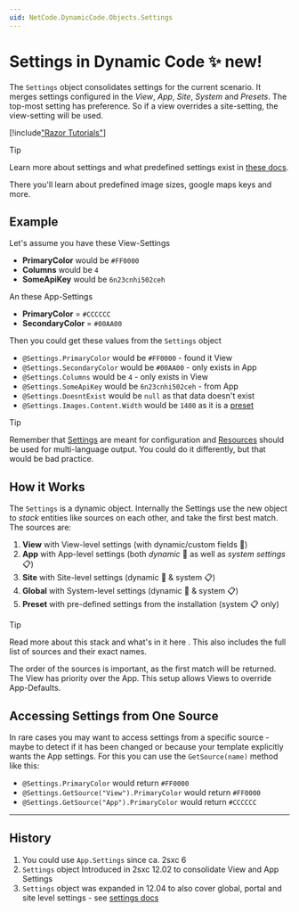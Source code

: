 ```yaml
---
uid: NetCode.DynamicCode.Objects.Settings
---
```


# Settings in Dynamic Code ✨ new!

The `Settings` object consolidates settings for the current scenario. 
It merges settings configured in the _View_, _App_, _Site_, _System_ and _Presets_. 
The top-most setting has preference. So if a view overrides a site-setting, the view-setting will be used. 

[!include["Razor Tutorials"](~/shared/tutorials/razor.md)]

> [!TIP]
> Learn more about settings and what predefined settings exist in [these docs](xref:Basics.Configuration.Index).
>
> There you'll learn about predefined image sizes, google maps keys and more.

## Example

Let's assume you have these View-Settings

* **PrimaryColor** would be `#FF0000`
* **Columns** would be `4`
* **SomeApiKey** would be `6n23cnhi502ceh`

An these App-Settings

* **PrimaryColor** = `#CCCCCC`
* **SecondaryColor** = `#00AA00`

Then you could get these values from the `Settings` object

* `@Settings.PrimaryColor` would be `#FF0000` - found it View
* `@Settings.SecondaryColor` would be `#00AA00` - only exists in App
* `@Settings.Columns` would be `4` - only exists in View
* `@Settings.SomeApiKey` would be `6n23cnhi502ceh` - from App
* `@Settings.DoesntExist` would be `null` as that data doesn't exist
* `@Settings.Images.Content.Width` would be `1400` as it is a [preset](xref:Basics.Configuration.SystemSettings)

> [!TIP]
> Remember that [Settings](xref:NetCode.DynamicCode.Objects.Settings) are meant for configuration 
> and [Resources](xref:NetCode.DynamicCode.Objects.Resources) should be used for multi-language output.
> You could do it differently, but that would be bad practice.

## How it Works

The `Settings` is a dynamic object. 
Internally the Settings use the new [](xref:ToSic.Sxc.Data.IDynamicStack) object to _stack_ entities like sources on each other, and take the first best match. 
The sources are: 

1. **View** with View-level settings (with dynamic/custom fields 💪)
1. **App** with App-level settings (both _dynamic_ 💪  as well as _system settings_ 📋)
1. **Site** with Site-level settings (dynamic 💪 & system 📋)
1. **Global** with System-level settings (dynamic 💪 & system 📋)
1. **Preset** with pre-defined settings from the installation (system 📋 only)

> [!TIP]
> Read more about this stack and what's in it here [](xref:Basics.Configuration.SettingsStack).
> This also includes the full list of sources and their exact names. 

The order of the sources is important, as the first match will be returned. 
The View has priority over the App. 
This setup allows Views to override App-Defaults.

## Accessing Settings from One Source

In rare cases you may want to access settings from a specific source - maybe to detect if it has been changed or because your template explicitly wants the App settings. 
For this you can use the `GetSource(name)` method like this:

* `@Settings.PrimaryColor` would return `#FF0000`
* `@Settings.GetSource("View").PrimaryColor` would return `#FF0000`
* `@Settings.GetSource("App").PrimaryColor` would return `#CCCCCC`

---

## History

1. You could use `App.Settings` since ca. 2sxc 6
1. `Settings` object Introduced in 2sxc 12.02 to consolidate View and App Settings
1. `Settings` object was expanded in 12.04 to also cover global, portal and site level settings - see [settings docs](xref:Basics.Configuration.Index)
